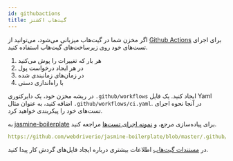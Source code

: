 ```yaml
---
id: githubactions
title: گیت‌هاب اکشنز
---
```


اگر مخزن شما در گیت‌هاب میزبانی می‌شود، می‌توانید از [Github Actions](https://docs.github.com/en/actions) برای اجرای تست‌های خود روی زیرساخت‌های گیت‌هاب استفاده کنید.

1. هر بار که تغییرات را پوش می‌کنید
2. در هر ایجاد درخواست پول
3. در زمان‌های زمانبندی شده
4. با راه‌اندازی دستی

در ریشه مخزن خود، یک دایرکتوری `.github/workflows` ایجاد کنید. یک فایل Yaml اضافه کنید، به عنوان مثال `.github/workflows/ci.yaml`. در آنجا نحوه اجرای تست‌های خود را پیکربندی خواهید کرد.

به [jasmine-boilerplate](https://github.com/webdriverio/jasmine-boilerplate/blob/master/.github/workflows/ci.yaml) برای پیاده‌سازی مرجع، و [نمونه اجرای تست‌ها](https://github.com/webdriverio/jasmine-boilerplate/actions?query=workflow%3ACI) مراجعه کنید.

```yaml reference
https://github.com/webdriverio/jasmine-boilerplate/blob/master/.github/workflows/ci.yaml
```

در [مستندات گیت‌هاب](https://docs.github.com/en/actions/managing-workflow-runs-and-deployments/managing-workflow-runs/manually-running-a-workflow?tool=cli) اطلاعات بیشتری درباره ایجاد فایل‌های گردش کار پیدا کنید.